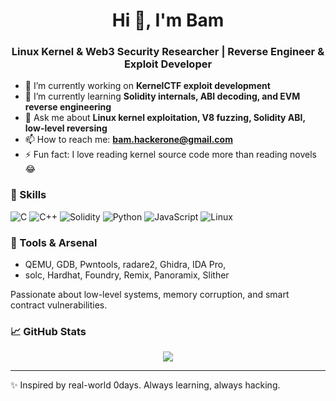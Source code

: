 <h1 align="center">Hi 👋, I'm Bam</h1>
<h3 align="center">Linux Kernel & Web3 Security Researcher | Reverse Engineer & Exploit Developer</h3>

- 🔭 I’m currently working on **KernelCTF exploit development**
- 🌱 I’m currently learning **Solidity internals, ABI decoding, and EVM reverse engineering**
- 💬 Ask me about **Linux kernel exploitation, V8 fuzzing, Solidity ABI, low-level reversing**
- 📫 How to reach me: **bam.hackerone@gmail.com**
- ⚡ Fun fact: I love reading kernel source code more than reading novels 😂

### 🧠 Skills
![C](https://img.shields.io/badge/-C-05122A?style=flat&logo=c)
![C++](https://img.shields.io/badge/-C++-05122A?style=flat&logo=c%2B%2B)
![Solidity](https://img.shields.io/badge/-Solidity-05122A?style=flat&logo=solidity)
![Python](https://img.shields.io/badge/-Python-05122A?style=flat&logo=python)
![JavaScript](https://img.shields.io/badge/-JavaScript-05122A?style=flat&logo=javascript)
![Linux](https://img.shields.io/badge/-Linux-05122A?style=flat&logo=linux)


### 🧰 Tools & Arsenal
- QEMU, GDB, Pwntools, radare2, Ghidra, IDA Pro,
- solc, Hardhat, Foundry, Remix, Panoramix, Slither

Passionate about low-level systems, memory corruption, and smart contract vulnerabilities. 


### 📈 GitHub Stats
<p align="center">
  <img src="https://github-readme-stats.vercel.app/api?username=bam0x7&show_icons=true&theme=radical" />
</p>

---

✨ Inspired by real-world 0days. Always learning, always hacking.
